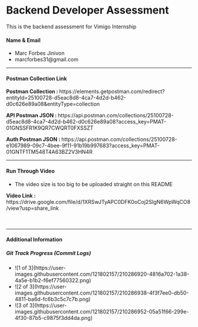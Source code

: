 
<h1>Backend Developer Assessment</h1>
<p>This is the backend assessment for Vimigo Internship</p>
<h4>Name & Email</h4>
<ul>
<li>Marc Forbes Jinivon</li>
<li>marcforbes31@gmail.com</li>
</ul>
<hr>
<h4>Postman Collection Link</h4>
<p><b>Postman Collection : </b>https://elements.getpostman.com/redirect?entityId=25100728-d5eac8d8-4ca7-4d2d-b462-d0c626e89a08&entityType=collection</p>
<p><b>API Postman JSON : </b>https://api.postman.com/collections/25100728-d5eac8d8-4ca7-4d2d-b462-d0c626e89a08?access_key=PMAT-01GNSSFR1K9QR7CWQRT0FXSSZT</p> 
<p><b>Auth Postman JSON : </b>https://api.postman.com/collections/25100728-e1067989-09c7-4bee-9f11-91b19b997683?access_key=PMAT-01GNTF1TM548T4A63BZ2V3HN4R</p> 
<hr>
<h4>Run Through Video</h4>
<ul>
<li>The video size is too big to be uploaded straight on this README</li>
</ul>

<p><b>Video Link : </b>https://drive.google.com/file/d/1XRSwJTyAPC0DFK0oCoj2SIgN6WpWqCO8/view?usp=share_link</label>
<br>
<br>
<br>
<hr>
<h4>Additional Information</h4>
<h5>Git Track Progress (Commit Logs)</h5>
<ul>
    <li>![1 of 3](https://user-images.githubusercontent.com/121802157/210286920-4816a702-1a38-4a5e-b1b2-f6ef77560322.png)</li>
    <li>![2 of 3](https://user-images.githubusercontent.com/121802157/210286938-4f3f7ee0-db50-4811-ba6d-fc6b3c5c7c7b.png)</li>
    <li>![3 of 3](https://user-images.githubusercontent.com/121802157/210286952-05a51f66-299e-4f30-87b5-c9875f3dd4da.png)</li>
</ul>



